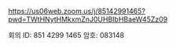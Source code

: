 https://us06web.zoom.us/j/85142991465?pwd=TWtHNytHMkxmZnJ0UHBIbHBaeW45Zz09

회의 ID: 851 4299 1465
암호: 083148